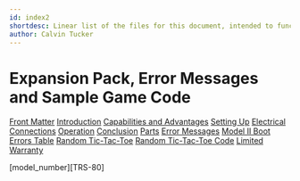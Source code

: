 ```yaml
---
id: index2
shortdesc: Linear list of the files for this document, intended to function as the equivalent of a DITA map.
author: Calvin Tucker
---
```


# <ph keyref="model_number" /> Expansion Pack, Error Messages and Sample Game Code

[Front Matter](front.md)
[Introduction](Introduction.md)
[Capabilities and Advantages](capabilities_and_advantages.md)
[Setting Up](setting_up.md)
[Electrical Connections](electrical_connections.md)
[Operation](operation.md)
[Conclusion](conclusion.md)
[Parts](parts.md)
[Error Messages](error_messages.md)
[Model II Boot Errors Table](model_II_boot_errors_table.md)
[Random Tic-Tac-Toe](random_tic-tac-toe.md)
[Random Tic-Tac-Toe Code](random_tic-tac-toe_code.md)
[Limited Warranty](limited_warranty.md)

<!-- the following is the proposed method for storing a key value in an MDITA "map" -->
[model_number][TRS-80]